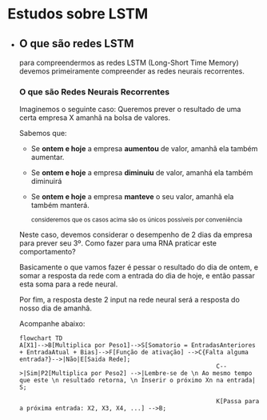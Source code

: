 # Estudos sobre LSTM
*   ## O que são redes LSTM
    para compreendermos as redes LSTM (Long-Short Time Memory) devemos primeiramente compreender as redes neurais recorrentes.

    ### O que são Redes Neurais Recorrentes
    Imaginemos o seguinte caso:
    Queremos prever o resultado de uma certa empresa X amanhã na bolsa de valores.

    Sabemos que:
    
    * Se **ontem e hoje** a empresa **aumentou** de valor, amanhã ela também aumentar.
    * Se **ontem e hoje** a empresa
    **diminuiu** de valor, amanhá ela também diminuirá
    * Se **ontem e hoje** a empresa **manteve** o seu valor, amanhã ela também manterá.

        <small>consideremos que os casos acima são os únicos possíveis por conveniência</small>
    
    Neste caso, devemos considerar o desempenho de 2 dias da empresa para prever seu 3º. Como fazer para uma RNA praticar este comportamento?

    Basicamente o que vamos fazer é pessar o resultado do dia de ontem, e somar a resposta da rede com a entrada do dia de hoje, e então passar esta soma para a rede neural.

    Por fim, a resposta deste 2 input na rede neural será a resposta do nosso dia de amanhã.

    Acompanhe abaixo:

    ```mermaid
    flowchart TD
    A[X1]-->B[Multiplica por Peso1]-->S[Somatorio = EntradasAnteriores + EntradaAtual + Bias]-->F[Função de ativação] -->C{Falta alguma entrada?}-->|Não|E[Saida Rede];
                                                           C-->|Sim|P2[Multiplica por Peso2] -->|Lembre-se de \n Ao mesmo tempo que este \n resultado retorna, \n Inserir o próximo Xn na entrada| S;

                                                           K[Passa para a próxima entrada: X2, X3, X4, ...] -->B;
  
    ```